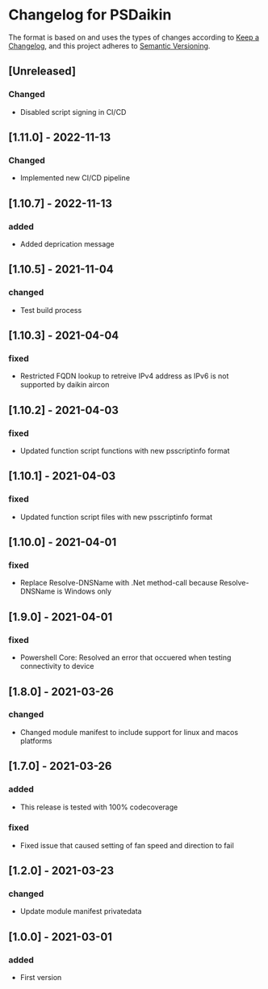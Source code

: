 # Changelog for PSDaikin

The format is based on and uses the types of changes according to [Keep a Changelog](https://keepachangelog.com/en/1.0.0/),
and this project adheres to [Semantic Versioning](https://semver.org/spec/v2.0.0.html).

## [Unreleased]

### Changed

- Disabled script signing in CI/CD

## [1.11.0] - 2022-11-13

### Changed

- Implemented new CI/CD pipeline

## [1.10.7] - 2022-11-13

### added

- Added deprication message

## [1.10.5] - 2021-11-04

### changed

- Test build process

## [1.10.3] - 2021-04-04

### fixed

- Restricted FQDN lookup to retreive IPv4 address as IPv6 is not supported by daikin aircon

## [1.10.2] - 2021-04-03

### fixed

- Updated function script functions with new psscriptinfo format

## [1.10.1] - 2021-04-03

### fixed

- Updated function script files with new psscriptinfo format

## [1.10.0] - 2021-04-01

### fixed

- Replace Resolve-DNSName with .Net method-call because Resolve-DNSName is Windows only

## [1.9.0] - 2021-04-01

### fixed

- Powershell Core: Resolved an error that occuered when testing connectivity to device

## [1.8.0] - 2021-03-26

### changed

- Changed module manifest to include support for linux and macos platforms

## [1.7.0] - 2021-03-26

### added

- This release is tested with 100% codecoverage

### fixed

- Fixed issue that caused setting of fan speed and direction to fail

## [1.2.0] - 2021-03-23

### changed

- Update module manifest privatedata

## [1.0.0] - 2021-03-01

### added

- First version
